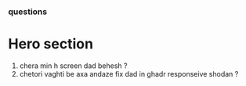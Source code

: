 ### questions

# Hero section

1. chera min h screen dad behesh ?
2. chetori vaghti be axa andaze fix dad in ghadr responseive shodan ?
